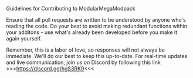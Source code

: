 Guidelines for Contributing to ModularMegaModpack

 Ensure that all pull requests are written to be understood by anyone who's reading the code.
 Do your best to avoid making redundant functions within your additons - use what's already been developed before you make it again yourself.
 
 
 Remember, this is a labor of love, so responses will not always be immediate. We'll do our best to keep this up-to-date.
 For real-time updates and live communication, join us on Discord by following this link >>>https://discord.gg/hgS3RK9<<<
